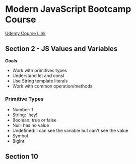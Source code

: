 # Modern JavaScript Bootcamp Course
[Udemy Course Link](https://www.udemy.com/course/javascript-beginners-complete-tutorial)

## Section 2 - JS Values and Variables
**Goals**
- Work with primitives types
- Understand let and const
- Use String template literals
- Work with common operation/methods

### Primitive Types
- Number: 1
- String: 'hey!'
- Boolean: true or false
- Null: has no value
- Undefined: I can see the variable but can't see the value
- Symbol
- BigInt

## Section 10
